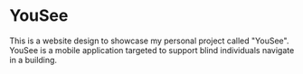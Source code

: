 # YouSee
This is a website design to showcase my personal project called "YouSee". YouSee is a mobile application targeted to support blind individuals navigate in a building. 



